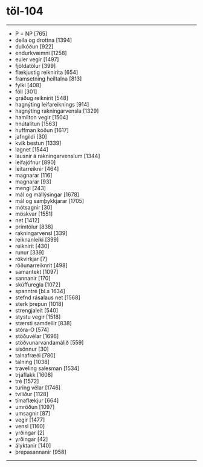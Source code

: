 # töl-104

***
- P = NP [765]
- deila og drottna [1394]
- dulkóðun [922]
- endurkvæmni [1258]
- euler vegir [1497]
- fjöldatölur [399]
- flækjustig reiknirita [654]
- framsetning heiltalna [813]
- fylki [408]
- föll [301]
- gráðug reiknirit [548]
- hagnýting leifareiknings [914]
- hagnýting rakningarvensla [1329]
- hamilton vegir [1504]
- hnútalitun [1563]
- huffman kóðun [1617]
- jafngildi [30]
- kvik bestun [1339]
- lagnet [1544]
- lausnir á rakningarvenslum [1344]
- leifajöfnur [890]
- leitarreiknir [464]
- magnarar [116]
- magnarar [93]
- mengi [243]
- mál og mállýsingar [1678]
- mál og samþykkjarar [1705]
- mótsagnir [30]
- möskvar [1551]
- net [1412]
- prímtölur [838]
- rakningarvensl [339]
- reiknanleiki [399]
- reiknirit [430]
- runur [339]
- rökvirkjar [7]
- röðunarreiknrit [498]
- samantekt [1097]
- sannanir [170]
- skúffuregla [1072]
- spanntré [bl.s 1634]
- stefnd rásalaus net [1568]
- sterk þrepun [1018]
- strengjaleit [540]
- stystu vegir [1518]
- stærsti samdeilir [838]
- stóra-O [574]
- stöðuvélar [1696]
- stöðvunarvandamálið [559]
- sísönnur [30]
- talnafræði [780]
- talning [1038]
- traveling salesman [1534]
- trjáflakk [1608]
- tré [1572]
- turing vélar [1746]
- tvíliður [1128]
- tímaflækjur [664]
- umröðun [1097]
- umsagnir [87]
- vegir [1477]
- vensl [1160]
- yrðingar [2]
- yrðingar [42]
- ályktanir [140]
- þrepasannanir [958]
***